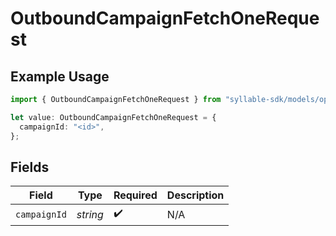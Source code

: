 # OutboundCampaignFetchOneRequest

## Example Usage

```typescript
import { OutboundCampaignFetchOneRequest } from "syllable-sdk/models/operations";

let value: OutboundCampaignFetchOneRequest = {
  campaignId: "<id>",
};
```

## Fields

| Field              | Type               | Required           | Description        |
| ------------------ | ------------------ | ------------------ | ------------------ |
| `campaignId`       | *string*           | :heavy_check_mark: | N/A                |